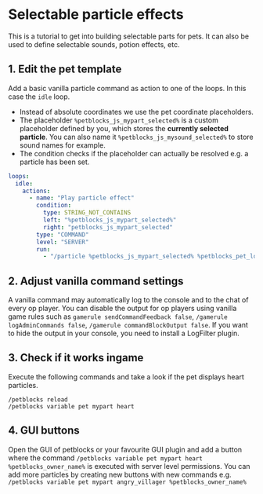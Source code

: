 # Selectable particle effects

This is a tutorial to get into building selectable parts for pets. It can also be used
to define selectable sounds, potion effects, etc.

## 1. Edit the pet template

Add a basic vanilla particle command as action to one of the loops. In this case the ``idle`` loop.

* Instead of absolute coordinates we use the pet coordinate placeholders.
* The placeholder ``%petblocks_js_mypart_selected%`` is a custom placeholder defined by you, which stores the **currently selected particle**. You can also name it ``%petblocks_js_mysound_selected%`` to store sound names for example.
* The condition checks if the placeholder can actually be resolved e.g. a particle has been set.

```yaml
loops:
  idle:
    actions:
      - name: "Play particle effect"
        condition:
          type: STRING_NOT_CONTAINS
          left: "%petblocks_js_mypart_selected%"
          right: "petblocks_js_mypart_selected"
        type: "COMMAND"
        level: "SERVER"
        run:
          - "/particle %petblocks_js_mypart_selected% %petblocks_pet_locationX% %petblocks_pet_locationY% %petblocks_pet_locationZ%"       
```

## 2. Adjust vanilla command settings

A vanilla command may automatically log to the console and to the chat of every op player. You can disable the output for op players using vanilla game rules such as ``gamerule sendCommandFeedback false``, ``/gamerule logAdminCommands false``, ``/gamerule commandBlockOutput false``. If you want to hide the output in your console, you need to install a LogFilter plugin.
 
## 3. Check if it works ingame

Execute the following commands and take a look if the pet displays heart particles.

```
/petblocks reload
/petblocks variable pet mypart heart
```

##  4. GUI buttons

Open the GUI of petblocks or your favourite GUI plugin and add a button where the command ``/petblocks variable pet mypart heart %petblocks_owner_name%`` is executed with server level permissions.
You can add more particles by creating new buttons with new commands e.g. ``/petblocks variable pet mypart angry_villager %petblocks_owner_name%``
